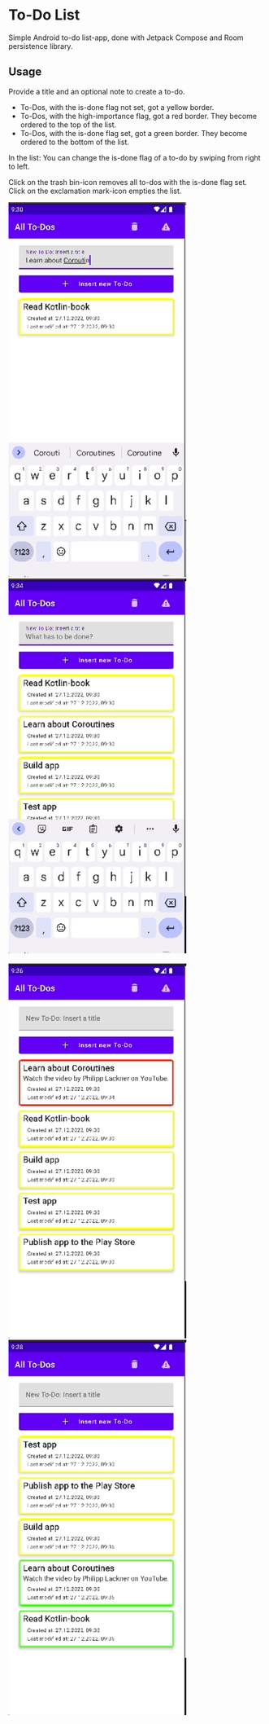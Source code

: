 # To-Do List

Simple Android to-do list-app, done with Jetpack Compose and Room persistence library.

## Usage

Provide a title and an optional note to create a to-do.

- To-Dos, with the is-done flag not set, got a yellow border.
- To-Dos, with the high-importance flag, got a red border. They become ordered to the top of the list.
- To-Dos, with the is-done flag set, got a green border. They become ordered to the bottom of the list.

In the list: You can change the is-done flag of a to-do by swiping from right to left.

Click on the trash bin-icon removes all to-dos with the is-done flag set. Click on the exclamation mark-icon empties the list.

<div>
  <img src="./images/image_1.gif" alt="screenshot 1" width="350" />&nbsp;&nbsp;&nbsp;&nbsp; 
  <img src="./images/image_2.gif" alt="screenshot 2" width="350" />  
</div>
<div>&nbsp;&nbsp;</div>
<div>
  <img src="./images/image_3.gif" alt="screenshot 3" width="350" />&nbsp;&nbsp;&nbsp;&nbsp;
  <img src="./images/image_4.gif" alt="screenshot 4" width="350" />
</div>



